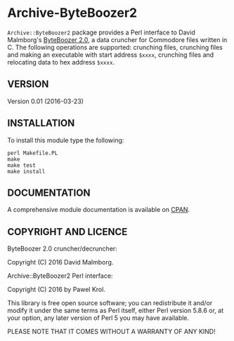 Archive-ByteBoozer2
===================

`Archive::ByteBoozer2` package provides a Perl interface to David Malmborg's [ByteBoozer 2.0](http://csdb.dk/release/?id=145031), a data cruncher for Commodore files written in C. The following operations are supported: crunching files, crunching files and making an executable with start address `$xxxx`, crunching files and relocating data to hex address `$xxxx`.

VERSION
-------

Version 0.01 (2016-03-23)

INSTALLATION
------------

To install this module type the following:

    perl Makefile.PL
    make
    make test
    make install

DOCUMENTATION
-------------

A comprehensive module documentation is available on [CPAN](http://search.cpan.org/~pawelkrol/Archive-ByteBoozer2/lib/Archive/ByteBoozer2.pm).

COPYRIGHT AND LICENCE
---------------------

ByteBoozer 2.0 cruncher/decruncher:

Copyright (C) 2016 David Malmborg.

Archive::ByteBoozer2 Perl interface:

Copyright (C) 2016 by Pawel Krol.

This library is free open source software; you can redistribute it and/or modify it under the same terms as Perl itself, either Perl version 5.8.6 or, at your option, any later version of Perl 5 you may have available.

PLEASE NOTE THAT IT COMES WITHOUT A WARRANTY OF ANY KIND!
